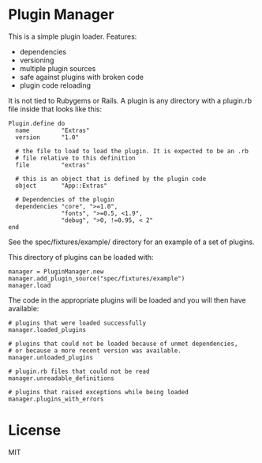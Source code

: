 
Plugin Manager
==============

This is a simple plugin loader. Features:

  * dependencies
  * versioning
  * multiple plugin sources
  * safe against plugins with broken code
  * plugin code reloading
  
It is not tied to Rubygems or Rails. A plugin is any directory with a plugin.rb file
inside that looks like this:
    
    Plugin.define do
      name         "Extras"
      version      "1.0"
      
      # the file to load to load the plugin. It is expected to be an .rb
      # file relative to this definition
      file         "extras"
      
      # this is an object that is defined by the plugin code
      object       "App::Extras"
      
      # Dependencies of the plugin
      dependencies "core", ">=1.0",
                   "fonts", ">=0.5, <1.9",
                   "debug", ">0, !=0.95, < 2"
    end

See the spec/fixtures/example/ directory for an example of a set of plugins.

This
directory of plugins can be loaded with:

    manager = PluginManager.new
    manager.add_plugin_source("spec/fixtures/example")
    manager.load

The code in the appropriate plugins will be loaded and you will then have available:
    
    # plugins that were loaded successfully
    manager.loaded_plugins
    
    # plugins that could not be loaded because of unmet dependencies, 
    # or because a more recent version was available.
    manager.unloaded_plugins
    
    # plugin.rb files that could not be read
    manager.unreadable_definitions
    
    # plugins that raised exceptions while being loaded
    manager.plugins_with_errors


License
=======

MIT